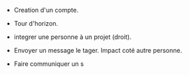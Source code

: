  - Creation d'un compte.
 - Tour d'horizon.

- integrer une personne à un projet (droit).
- Envoyer un message le tager. Impact coté autre personne.
- Faire communiquer un s